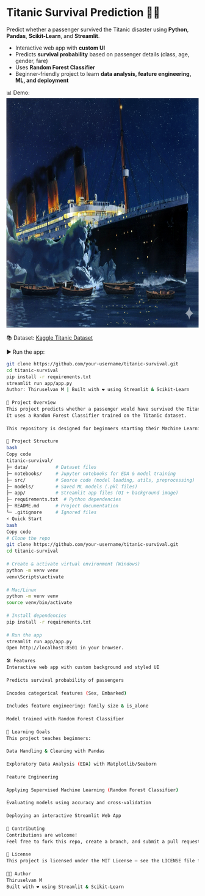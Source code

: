 # Titanic Survival Prediction 🚢✨

Predict whether a passenger survived the Titanic disaster using **Python**, **Pandas**, **Scikit-Learn**, and **Streamlit**.  

- Interactive web app with **custom UI**  
- Predicts **survival probability** based on passenger details (class, age, gender, fare)  
- Uses **Random Forest Classifier**  
- Beginner-friendly project to learn **data analysis, feature engineering, ML, and deployment**  

📊 Demo:  
<img src="app/titanic.png" alt="APP DEMO" width="100%" height="600">

📚 Dataset: [Kaggle Titanic Dataset](https://www.kaggle.com/c/titanic/data)  

▶️ Run the app:  
```bash
git clone https://github.com/your-username/titanic-survival.git
cd titanic-survival
pip install -r requirements.txt
streamlit run app/app.py
Author: Thiruselvan M | Built with ❤️ using Streamlit & Scikit-Learn

📌 Project Overview
This project predicts whether a passenger would have survived the Titanic disaster based on personal and travel details such as class, age, gender, fare, and more.
It uses a Random Forest Classifier trained on the Titanic dataset.

This repository is designed for beginners starting their Machine Learning journey, showing how to approach a Kaggle competition step by step in a simple and clear way.

📂 Project Structure
bash
Copy code
titanic-survival/
├─ data/          # Dataset files
├─ notebooks/     # Jupyter notebooks for EDA & model training
├─ src/           # Source code (model loading, utils, preprocessing)
├─ models/        # Saved ML models (.pkl files)
├─ app/           # Streamlit app files (UI + background image)
├─ requirements.txt  # Python dependencies
├─ README.md      # Project documentation
└─ .gitignore     # Ignored files
⚡ Quick Start
bash
Copy code
# Clone the repo
git clone https://github.com/your-username/titanic-survival.git
cd titanic-survival

# Create & activate virtual environment (Windows)
python -m venv venv
venv\Scripts\activate

# Mac/Linux
python -m venv venv
source venv/bin/activate

# Install dependencies
pip install -r requirements.txt

# Run the app
streamlit run app/app.py
Open http://localhost:8501 in your browser.

🛠️ Features
Interactive web app with custom background and styled UI

Predicts survival probability of passengers

Encodes categorical features (Sex, Embarked)

Includes feature engineering: family size & is_alone

Model trained with Random Forest Classifier

🔹 Learning Goals
This project teaches beginners:

Data Handling & Cleaning with Pandas

Exploratory Data Analysis (EDA) with Matplotlib/Seaborn

Feature Engineering

Applying Supervised Machine Learning (Random Forest Classifier)

Evaluating models using accuracy and cross-validation

Deploying an interactive Streamlit Web App

🤝 Contributing
Contributions are welcome!
Feel free to fork this repo, create a branch, and submit a pull request.

📜 License
This project is licensed under the MIT License – see the LICENSE file for details.

👨‍💻 Author
Thiruselvan M
Built with ❤️ using Streamlit & Scikit-Learn
